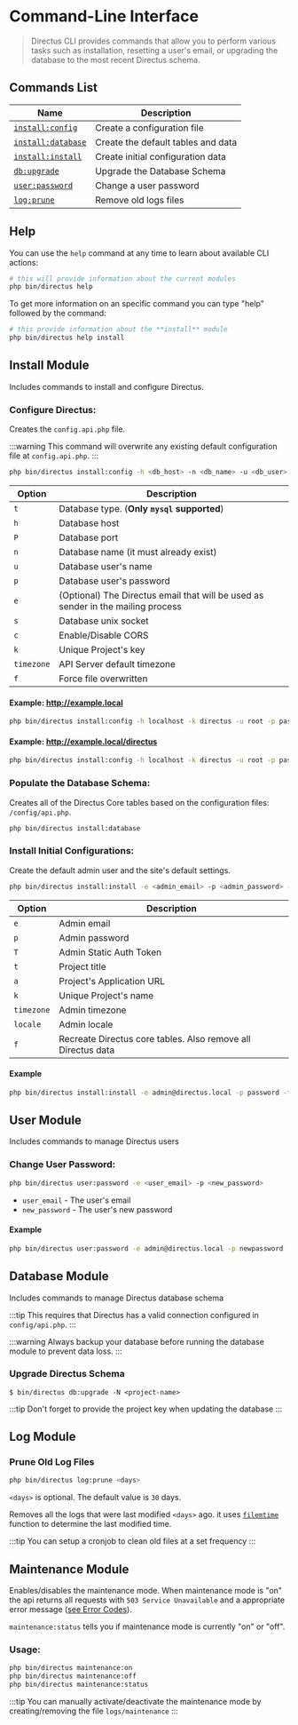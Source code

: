 # Command-Line Interface

> Directus CLI provides commands that allow you to perform various tasks such as installation, resetting a user's email, or upgrading the database to the most recent Directus schema.

## Commands List

| Name                                                  | Description
| ----------------------------------------------------- | -----------------------------
| [`install:config`](#configure-directus)               | Create a configuration file
| [`install:database`](#populate-the-database-schema)   | Create the default tables and data
| [`install:install`](#install-initial-configurations)  | Create initial configuration data
| [`db:upgrade`](#upgrade-directus-schema)              | Upgrade the Database Schema
| [`user:password`](#change-user-password)              | Change a user password
| [`log:prune`](#prune-old-log-files)                   | Remove old logs files

## Help

You can use the `help` command at any time to learn about available CLI actions:

```bash
# this will provide information about the current modules
php bin/directus help
```

To get more information on an specific command you can type "help" followed by the command:

```bash
# this provide information about the **install** module
php bin/directus help install
```

## Install Module

Includes commands to install and configure Directus.

### Configure Directus:

Creates the `config.api.php` file.

:::warning
This command will overwrite any existing default configuration file at `config.api.php`.
:::

```bash
php bin/directus install:config -h <db_host> -n <db_name> -u <db_user> -p <db_pass> -e <directus_email> -s <db_unix_socket> -k <project-key>
```

| Option         | Description
| -------------- | -----------------------------
| `t`            | Database type. (**Only `mysql` supported**)
| `h`            | Database host
| `P`            | Database port
| `n`            | Database name (it must already exist)
| `u`            | Database user's name
| `p`            | Database user's password
| `e`            | (Optional) The Directus email that will be used as sender in the mailing process
| `s`            | Database unix socket
| `c`            | Enable/Disable CORS
| `k`            | Unique Project's key
| `timezone`     | API Server default timezone
| `f`            | Force file overwritten

#### Example: http://example.local

```bash
php bin/directus install:config -h localhost -k directus -u root -p pass
```

#### Example: http://example.local/directus

```bash
php bin/directus install:config -h localhost -k directus -u root -p pass -d directus
```

### Populate the Database Schema:

Creates all of the Directus Core tables based on the configuration files: `/config/api.php`.

```bash
php bin/directus install:database
```

### Install Initial Configurations:

Create the default admin user and the site's default settings.

```bash
php bin/directus install:install -e <admin_email> -p <admin_password> -t <site_name>
```

| Option         | Description
| -------------- | -----------------------------
| `e`            | Admin email
| `p`            | Admin password
| `T`            | Admin Static Auth Token
| `t`            | Project title
| `a`            | Project's Application URL
| `k`            | Unique Project's name
| `timezone`     | Admin timezone
| `locale`       | Admin locale
| `f`            | Recreate Directus core tables. Also remove all Directus data

#### Example

```bash
php bin/directus install:install -e admin@directus.local -p password -t "Directus Example"
```

## User Module

Includes commands to manage Directus users

### Change User Password:

```bash
php bin/directus user:password -e <user_email> -p <new_password>
```

* `user_email` - The user's email
* `new_password` - The user's new password

#### Example

```bash
php bin/directus user:password -e admin@directus.local -p newpassword
```

## Database Module

Includes commands to manage Directus database schema

:::tip
This requires that Directus has a valid connection configured in `config/api.php`.
:::

:::warning
Always backup your database before running the database module to prevent data loss.
:::

### Upgrade Directus Schema

```
$ bin/directus db:upgrade -N <project-name>
```

:::tip
Don't forget to provide the project key when updating the database
:::

## Log Module

### Prune Old Log Files

```bash
php bin/directus log:prune <days>
```

`<days>` is optional. The default value is `30` days.

Removes all the logs that were last modified `<days>` ago. it uses [`filemtime`](http://php.net/manual/en/function.filemtime.php) function to determine the last modified time.

:::tip
You can setup a cronjob to clean old files at a set frequency
:::


## Maintenance Module

Enables/disables the maintenance mode. When maintenance mode is "on" the api returns all requests with `503 Service Unavailable` and a appropriate error message ([see Error Codes](../api/reference.md)). 

`maintenance:status` tells you if maintenance mode is currently "on" or "off".

### Usage:
```bash
php bin/directus maintenance:on
php bin/directus maintenance:off
php bin/directus maintenance:status
```

:::tip
You can manually activate/deactivate the maintenance mode by creating/removing the file `logs/maintenance`
:::